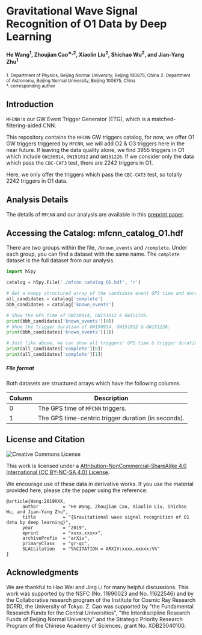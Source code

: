 # Gravitational Wave Signal Recognition of O1 Data by Deep Learning
**He Wang<sup>1</sup>, Zhoujian Cao<sup>∗,2</sup>, Xiaolin Liu<sup>2</sup>, Shichao Wu<sup>2</sup>, and Jian-Yang Zhu<sup>1</sup>**


<sub>1. Department of Physics, Beijing Normal University, Beijing 100875, China</sub>
<sub>2. Department of Astronomy, Beijing Normal University, Beijing 100875, China</sub>  
<sub>*. corresponding author


## Introduction ##
`MFCNN` is our GW Event Trigger Generator (ETG), which is a matched-filtering-aided CNN.

This repository contains the `MFCNN` GW triggers catalog, for now, we offer O1 GW triggers triggered by `MFCNN`, we will add O2 & O3 triggers here in the near future. If leaving the data quality alone, we find 3955 triggers in O1 which include `GW150914`, `GW151012` and `GW151226`. If we consider only the data which pass the `CBC-CAT3` test, there are 2242 triggers in O1.

Here, we only offer the triggers which pass the `CBC-CAT3` test, so totally 2242 triggers in O1 data.


## Analysis Details ##
The details of `MFCNN` and our analysis are available in this [preprint paper](https://arxiv.org/abs/xxxx.xxxxx).


## Accessing the Catalog: mfcnn_catalog_O1.hdf ##
There are two groups within the file, `/known_events` and `/complete`. Under each group, you can find a dataset with the same name. The `complete` dataset is the full dataset from our analysis.


```python
import h5py

catalog = h5py.File('./mfcnn_catalog_O1.hdf', 'r')

# Get a numpy structured array of the candidate event GPS time and duration.
all_candidates = catalog['complete']
bbh_candidates = catalog['known_events']

# Show the GPS time of GW150914, GW151012 & GW151226.
print(bbh_candidates['known_events'][0])
# Show the trigger duration of GW150914, GW151012 & GW151226.
print(bbh_candidates['known_events'][1])

# Just like above, we can show all triggers' GPS time & trigger duration.
print(all_candidates['complete'][0])
print(all_candidates['complete'][1])
```

##### File format #####
Both datasets are structured arrays which have the following columns.

| Column           | Description                                                                                                                         |
|---------------|-------------------------------------------------------------------------------------------------------------------------------------|
| 0 |     The GPS time of `MFCNN` triggers.                                        |
| 1 |     The GPS time-centric trigger duration (in seconds).                                    |


## License and Citation
![Creative Commons License](https://licensebuttons.net/l/by-nc-sa/4.0/88x31.png "Creative Commons License")

This work is licensed under a [Attribution-NonCommercial-ShareAlike 4.0 International (CC BY-NC-SA 4.0) License](https://creativecommons.org/licenses/by-nc-sa/4.0/).

We encourage use of these data in derivative works. If you use the material provided here, please cite the paper using the reference:

```
@article{Wang:2019XXX,
      author         = "He Wang, Zhoujian Cao, Xiaolin Liu, Shichao Wu, and Jian-Yang Zhu",
      title          = "{Gravitational wave signal recognition of O1 data by deep learning}",
      year           = "2019",
      eprint         = "xxxx.xxxxx",
      archivePrefix  = "arXiv",
      primaryClass   = "gr-qc",
      SLACcitation   = "%%CITATION = ARXIV:xxxx.xxxxx;%%"
}
```


## Acknowledgments ##
We are thankful to Hao Wei and Jing Li for many helpful discussions. This work was supported by the NSFC (No. 11690023 and No. 11622546) and by the Collaborative research program of the Institute for Cosmic Ray Research (ICRR), the University of Tokyo. Z. Cao was supported by "the Fundamental Research Funds for the Central Universities", "the Interdiscipline Research Funds of Beijing Normal University" and the Strategic
Priority Research Program of the Chinese Academy of Sciences, grant No. XDB23040100.
